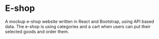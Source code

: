 # E-shop

A mockup e-shop website written in React and Bootstrap, using API based data.
The e-shop is using categories and a cart when users can put their selected goods
and order them.
